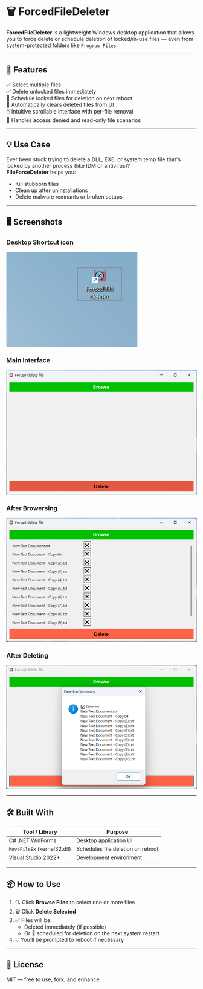 # 🗑️ ForcedFileDeleter

**ForcedFileDeleter** is a lightweight Windows desktop application that allows you to force delete or schedule deletion of locked/in-use files — even from system-protected folders like `Program Files`.

---

## 🚀 Features

✅ Select multiple files  
✅ Delete unlocked files immediately  
🔁 Schedule locked files for deletion on next reboot  
🛑 Automatically clears deleted files from UI  
🖱️ Intuitive scrollable interface with per-file removal  
🔐 Handles access denied and read-only file scenarios

---

## 💡 Use Case

Ever been stuck trying to delete a DLL, EXE, or system temp file that's locked by another process (like IDM or antivirus)?  
**FileForceDeleter** helps you:
- Kill stubborn files
- Clean up after uninstallations
- Delete malware remnants or broken setups

---

## 🖥️ Screenshots

### Desktop Shortcut icon
![Desktop Shortcut icon](./assets/1.png)

### Main Interface
![Main Interface](./assets/2.png)

### After Browersing
![Can Remove File From Selected File](./assets/4.png)

### After Deleting
![Deletion Summary](./assets/6.png)

---

## 🛠️ Built With

| Tool / Library | Purpose                        |
|----------------|--------------------------------|
| C# .NET WinForms | Desktop application UI       |
| `MoveFileEx` (kernel32.dll) | Schedules file deletion on reboot |
| Visual Studio 2022+ | Development environment     |

---

## 📦 How to Use

1. 🔍 Click **Browse Files** to select one or more files
2. 🗑️ Click **Delete Selected**
3. ✅ Files will be:
   - Deleted immediately (if possible)
   - Or 🔁 scheduled for deletion on the next system restart
4. 💡 You'll be prompted to reboot if necessary

---

## 📄 License

MIT — free to use, fork, and enhance.

